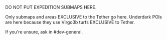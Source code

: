 DO NOT PUT EXPEDITION SUBMAPS HERE.

Only submaps and areas EXCLUSIVE to the Tether go here. Underdark POIs are here because they use Virgo3b turfs EXCLUSIVE to Tether.

If you're unsure, ask in #dev-general.
